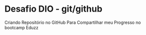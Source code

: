 # Desafio DIO - git/github

Criando Repositório no GitHub Para Compartilhar meu Progresso no bootcamp Eduzz
